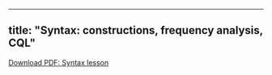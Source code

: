 
---
title: "Syntax: constructions, frequency analysis, CQL"
---

[Download PDF: Syntax lesson](att/07_syntax.pdf)